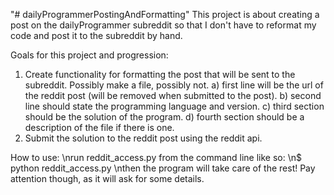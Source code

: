 "# dailyProgrammerPostingAndFormatting" 
This project is about creating a post on the dailyProgrammer subreddit
so that I don't have to reformat my code and post it to the subreddit by hand.

Goals for this project and progression:
1) Create functionality for formatting the post that will be sent to the subreddit. Possibly make a file, possibly not.
   a) first line will be the url of the reddit post (will be removed when submitted to the post).
   b) second line should state the programming language and version.
   c) third section should be the solution of the program. 
   d) fourth section should be a description of the file if there is one.
2) Submit the solution to the reddit post using the reddit api.

How to use:
	\nrun reddit_access.py from the command line like so:
	\n$ python reddit_access.py
	\nthen the program will take care of the rest! Pay attention though, as it will ask for some details.
 

